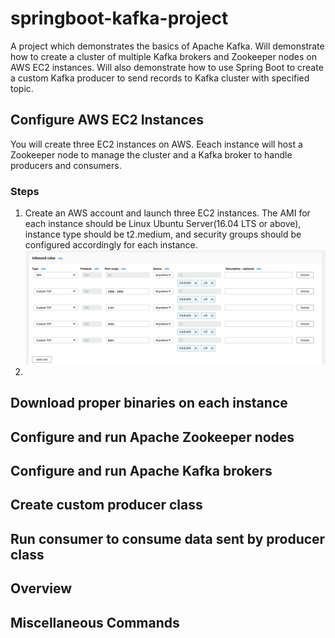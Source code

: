 # springboot-kafka-project
A project which demonstrates the basics of Apache Kafka. Will demonstrate how to create a cluster of multiple Kafka brokers and Zookeeper nodes on AWS EC2 instances. Will also demonstrate how to use Spring Boot to create a custom Kafka producer to send records to Kafka cluster with specified topic. 

## Configure AWS EC2 Instances
You will create three EC2 instances on AWS. Eeach instance will host a Zookeeper node to manage the cluster and a Kafka broker to handle producers and consumers.

### Steps
1. Create an AWS account and launch three EC2 instances. The AMI for each instance should be Linux Ubuntu Server(16.04 LTS or above), instance type should be t2.medium, and security groups should be configured accordingly for each instance. 
![alt text](https://github.com/osharif12/springboot-kafka-project/blob/master/src/main/resources/static/security-groups.png "")
2. 

## Download proper binaries on each instance

## Configure and run Apache Zookeeper nodes

## Configure and run Apache Kafka brokers

## Create custom producer class 

## Run consumer to consume data sent by producer class

## Overview

## Miscellaneous Commands
